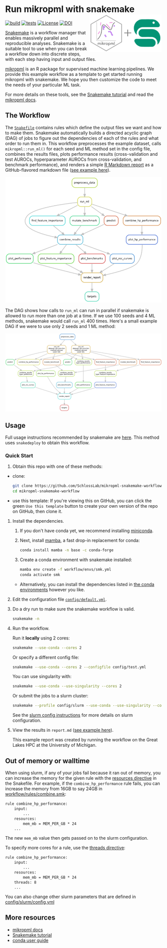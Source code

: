 # Run mikropml with snakemake <img src='figures/mikropml-snakemake-workflow.png' align="right" height="120" />

<!--[![tests](https://github.com/SchlossLab/mikropml-snakemake-workflow/actions/workflows/tests.yml/badge.svg)](https://github.com/SchlossLab/mikropml-snakemake-workflow/actions/workflows/tests.yml)-->
[![build](https://github.com/SchlossLab/mikropml-snakemake-workflow/actions/workflows/build.yml/badge.svg)](https://github.com/SchlossLab/mikropml-snakemake-workflow/actions/workflows/build.yml)
[![tests](https://github.com/SchlossLab/mikropml-snakemake-workflow/actions/workflows/tests.yml/badge.svg)](https://github.com/SchlossLab/mikropml-snakemake-workflow/actions/workflows/tests.yml)
[![License](https://img.shields.io/badge/license-MIT-blue)](/LICENSE.md)
[![DOI](https://zenodo.org/badge/292886119.svg)](https://zenodo.org/badge/latestdoi/292886119)

[Snakemake](https://snakemake.readthedocs.io/en/stable) is a workflow manager
that enables massively parallel and reproducible
analyses.
Snakemake is a suitable tool to use when you can break a workflow down into
discrete steps, with each step having input and output files.

[mikropml](http://www.schlosslab.org/mikropml/) is an R package for supervised machine learning pipelines.
We provide this example workflow as a template to get started running mikropml with snakemake.
We hope you then customize the code to meet the needs of your particular ML task.

For more details on these tools, see the
[Snakemake tutorial](https://snakemake.readthedocs.io/en/stable/tutorial/tutorial.html)
and read the [mikropml docs](http://www.schlosslab.org/mikropml/).

## The Workflow

The [`Snakefile`](workflow/Snakefile) contains rules which define the output files we want and how to make them.
Snakemake automatically builds a directed acyclic graph (DAG) of jobs to figure
out the dependencies of each of the rules and what order to run them in.
This workflow preprocesses the example dataset, calls `mikropml::run_ml()`
for each seed and ML method set in the config file,
combines the results files, plots performance results
(cross-validation and test AUROCs, hyperparameter AUROCs from cross-validation, and benchmark performance),
and renders a simple [R Markdown report](report.Rmd) as a GitHub-flavored markdown file ([see example here](report-example.md)).

<!-- Create the rulegraph with workflow/scripts/rulegraph.sh -->
![rulegraph](figures/rulegraph.png)

The DAG shows how calls to `run_ml` can run in parallel if
snakemake is allowed to run more than one job at a time.
If we use 100 seeds and 4 ML methods, snakemake would call `run_ml` 400 times.
Here's a small example DAG if we were to use only 2 seeds and 1 ML method:

<!-- Create the dag with workflow/scripts/dag.sh -->
![dag](figures/dag.png)

## Usage

Full usage instructions recommended by snakemake are [here](https://snakemake.github.io/snakemake-workflow-catalog/?usage=SchlossLab/mikropml-snakemake-workflow). This method uses `snakedeploy` to obtain this workflow.

### Quick Start

1. Obtain this repo with one of these methods:

  - clone:
    ``` sh
    git clone https://github.com/SchlossLab/mikropml-snakemake-workflow
    cd mikropml-snakemake-workflow
    ```
  - use this template:
    If you're viewing this on GitHub,
    you can click the green `Use this template` button to create
    your own version of the repo on GitHub, then clone it.
    

1. Install the dependencies.

    1. If you don't have conda yet, we recommend installing
       [miniconda](https://docs.conda.io/en/latest/miniconda.html).

    1. Next, install [mamba](https://mamba.readthedocs.io/en/latest/),
       a fast drop-in replacement for conda:

       ``` sh
       conda install mamba -n base -c conda-forge
       ```

    1. Create a conda environment with snakemake installed:

       ``` sh
       mamba env create -f workflow/envs/smk.yml
       conda activate smk
       ```

    - Alternatively, you can install the dependencies listed in
    [the conda environments](/workflow/envs/) however you like.

1. Edit the configuration file [`config/default.yml`](/config/default.yml).

1. Do a dry run to make sure the snakemake workflow is valid.

    ``` sh
    snakemake -n
    ```

1. Run the workflow.

    Run it **locally** using 2 cores:
    ``` sh
    snakemake --use-conda --cores 2
    ```

    Or specify a different config file:
    ``` sh
    snakemake --use-conda --cores 2 --configfile config/test.yml
    ```

    You can use singularity with:
    ``` sh
    snakemake --use-conda --use-singularity --cores 2
    ```

    Or submit the jobs to a slurm cluster:
    ```sh
    snakemake --profile config/slurm --use-conda --use-singularity --cores 2
    ```
    See the [slurm config instructions](config/README.dm#slurm) for more details
    on slurm configuration.

1. View the results in `report.md` ([see example here](report-example.md)).

    This example report was created by running the workflow on the Great Lakes HPC
    at the University of Michigan.

## Out of memory or walltime

When using slurm,
if any of your jobs fail because it ran out of memory, you can increase the
memory for the given rule with the
[resources directive](https://snakemake.readthedocs.io/en/stable/snakefiles/rules.html#resources)
in the Snakefile. For example, if the `combine_hp_performance` rule fails, you
can increase the memory from 16GB to say 24GB in
[workflow/rules/combine.smk](/workflow/rules/combine.smk):

```
rule combine_hp_performance:
    input:
        ...
    resources:
        mem_mb = MEM_PER_GB * 24
    ...
```

The new `mem_mb` value then gets passed on to the slurm configuration.

To specify more cores for a rule, use the
[threads directive](https://snakemake.readthedocs.io/en/stable/snakefiles/rules.html#threads):

```
rule combine_hp_performance:
    input:
        ...
    resources:
        mem_mb = MEM_PER_GB * 24
    threads: 8
    ...
```

You can also change other slurm parameters that are defined in
[config/slurm/config.yml](/config/slurm/config.yml)

## More resources

- [mikropml docs](http://www.schlosslab.org/mikropml/)
- [Snakemake tutorial](https://snakemake.readthedocs.io/en/stable/tutorial/tutorial.html)
- [conda user guide](https://docs.conda.io/projects/conda/en/latest/user-guide/getting-started.html)
